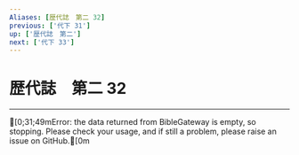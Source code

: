 ```yaml
---
Aliases: [歴代誌　第二 32]
previous: ['代下 31']
up: ['歴代誌　第二']
next: ['代下 33']
---
```

# 歴代誌　第二 32

***
[0;31;49mError: the data returned from BibleGateway is empty, so stopping. Please check your usage, and if still a problem, please raise an issue on GitHub.[0m
